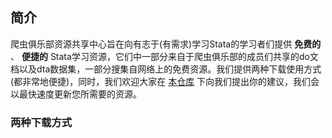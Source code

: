 ## 简介

爬虫俱乐部资源共享中心旨在向有志于(有需求)学习Stata的学习者们提供 **免费的** 、 **便捷的** Stata学习资源，它们中一部分来自于爬虫俱乐部的成员们共享的do文档以及dta数据集，一部分搜集自网络上的免费资源。我们提供两种下载使用方式(都非常地便捷)，同时，我们欢迎大家在 [本仓库](https://github.com/Stata-Club/data) 下向我们提出你的建议，我们会以最快速度更新您所需要的资源。

### 两种下载方式